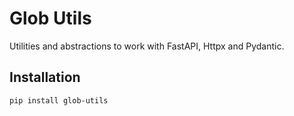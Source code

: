 # Glob Utils

Utilities and abstractions to work with FastAPI, Httpx and Pydantic.

## Installation

```bash
pip install glob-utils
```